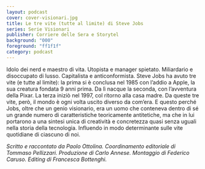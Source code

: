 ```yaml
---
layout: podcast
cover: cover-visionari.jpg
title: Le tre vite (tutte al limite) di Steve Jobs
series: Serie Visionari
publisher: Corriere delle Sera e Storytel
background: "000"
foreground: "ff1f1f"
category: podcast
---
```


Idolo dei nerd e maestro di vita. Utopista e manager spietato. Miliardario e disoccupato di lusso. Capitalista e anticonformista. Steve Jobs ha avuto tre vite (e tutte al limite): la prima si è conclusa nel 1985 con l’addio a Apple, la sua creatura fondata 9 anni prima. Da lì nacque la seconda, con l’avventura della Pixar. La terza iniziò nel 1997, col ritorno alla casa madre. Da queste tre vite, però, il mondo è ogni volta uscito diverso da com’era. E questo perché Jobs, oltre che un genio visionario, era un uomo che conteneva dentro di sé un grande numero di caratteristiche teoricamente antitetiche, ma che in lui portarono a una sintesi unica di creatività e concretezza quasi senza uguali nella storia della tecnologia. Influendo in modo determinante sulle vite quotidiane di ciascuno di noi.

_Scritto e raccontato da Paolo Ottolina. Coordinamento editoriale di Tommaso Pellizzari. Produzione di Carlo Annese. Montaggio di Federico Caruso. Editing di Francesca Bottenghi._
